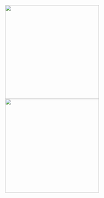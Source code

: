 
<div align="center">
  <img align="center" height=300 src="https://github-readme-stats.vercel.app/api?username=ZacharyWesterman&theme=transparent&hide_rank=true" />
  <img align="center" height=300 src="https://github-readme-stats.vercel.app/api/top-langs/?username=ZacharyWesterman&theme=transparent" />
</div>

